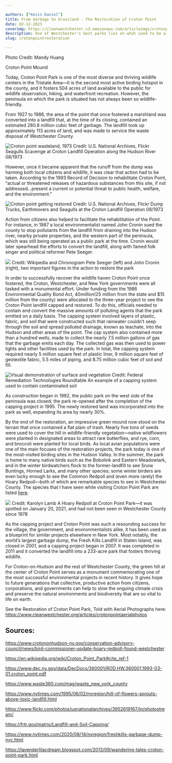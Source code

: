 ```yaml
---

authors: ["Kevin Daniel"]
title: From Garbage to Grassland - The Restoration of Croton Point
date: 02-12-2023
coverimg: https://cleanwestchester.s3.amazonaws.com/articleimgs/crotonpointrestoration-6.jpg
description: One of Westchester's best parks lies on what used to be a landfill. Here's how the transition was made.
slug: crotonpointrestoration

---
```


Photo Credit: Mandy Huang

Croton Point Mound

Today, Croton Point Park is one of the most diverse and thriving wildlife centers in the Tristate Area—it is the second most active birding hotspot in the county, and it fosters 504 acres of land available to the public for wildlife observation, hiking, and waterfront recreation. However, the peninsula on which the park is situated has not always been so wildlife-friendly.

From 1927 to 1986, the area of the point that once fostered a marshland was converted into a landfill that, at the time of its closing, contained an estimated 280.8 million cubic feet of garbage. The landfill took up approximately 113 acres of land, and was made to service the waste disposal of Westchester County.

![Croton point wasteland, 1973](https://cleanwestchester.s3.amazonaws.com/articleimgs/crotonpointrestoration-5.jpg)
Credit: U.S. National Archives, Flickr
Seagulls Scavenge at Croton Landfill Operation along the Hudson River 08/1973

However, once it became apparent that the runoff from the dump was harming both local citizens and wildlife, it was clear that action had to be taken. According to the 1993 Record of Decision to rehabilitate Croton Point, “actual or threatened releases of hazardous substances from this site, if not addressed…present a current or potential threat to public health, welfare, and the environment.”

![Croton point getting restored](https://cleanwestchester.s3.amazonaws.com/articleimgs/crotonpointrestoration-4.jpg)
Credit: U.S. National Archives, Flickr
Dump Trucks, Earthmovers and Seagulls at the Croton Landfill Operation 08/1973

Action from citizens also helped to facilitate the rehabilitation of the Point. For instance, in 1987 a local environmentalist named John Cronin sued the county to stop pollutants from the landfill from draining into the Hudson river, nearby private properties, and the western part of the peninsula, which was still being operated as a public park at the time. Cronin would later spearhead the efforts to convert the landfill, along with famed folk singer and political reformer Pete Seeger.


![](https://cleanwestchester.s3.amazonaws.com/articleimgs/crotonpointrestoration-3.jpg)
Credit: Wikipedia and Chronogram
Pete Seeger (left) and John Cronin (right), two important figures in the action to restore the park

In order to successfully recover the wildlife haven Croton Point once fostered, the Croton, Westchester, and New York governments were all tasked with a monumental effort. Under funding from the 1986 Environmental Quality Bond Act, $40 million ($25 million from the state and $15 million from the county) were allocated to the three-year project to see the Croton Point landfill capped and restored. To do this, officials needed to contain and convert the massive amounts of polluting agents that the park emitted on a daily basis. The capping system involved layers of plastic, fabric, and soil that were constructed such that rainwater couldn’t seep through the soil and spread polluted drainage, known as leachate, into the Hudson and other areas of the point. The cap system also contained more than a hundred wells, made to collect the nearly 7.5 million gallons of gas that the garbage emits each day. The collected gas was then used to power lights and other facilities used by the park. In total, the capping system required nearly 5 million square feet of plastic liner, 9 million square feet of geotextile fabric, 5.5 miles of piping, and 8.75 million cubic feet of soil and fill.


![Visual demonstration of surface and vegetation](https://cleanwestchester.s3.amazonaws.com/articleimgs/crotonpointrestoration-2.jpg)
Credit: Federal Remediation Technologies Roundtable
An example of a capping system used to contain contaminated soil

As construction began in 1992, the public park on the west side of the peninsula was closed; the park re-opened after the completion of the capping project in 1995. The newly restored land was incorporated into the park as well, expanding its area by nearly 30%.

By the end of the restoration, an impressive green mound now stood on the terrain that once contained a flat plain of trash. Nearly five tons of seeds were used to cover the hill in wildlife-friendly vegetation—native wildflowers were planted in designated areas to attract rare butterflies, and rye, corn, and broccoli were planted for local birds. As local avian populations were one of the main focuses of the restoration projects, the park today is one of the most-visited birding sites in the Hudson Valley. In the summer, the park is home to many native birds such as the Bobolink and Eastern Meadowlark, and in the winter birdwatchers flock to the former-landfill to see Snow Buntings, Horned Larks, and many other species; some winter birders are even lucky enough to see the Common Redpoll and (even more rarely) the Hoary Redpoll—both of which are remarkable species to see in Westchester County. The species that I have seen while visiting Croton Point Park are listed [here](https://drive.google.com/file/d/1gaIfPoV6yNmX01K2WiNlSOOlLhqL-LAR/view).

![](https://cleanwestchester.s3.amazonaws.com/articleimgs/crotonpointrestoration-1.jpg)
Credit: Karolyn Lamb
A Hoary Redpoll at Croton Point Park—it was spotted on January 20, 2021, and had not been seen in Westchester County since 1978

As the capping project and Croton Point was such a resounding success for the village, the government, and environmentalists alike, it has been used as a blueprint for similar projects elsewhere in New York. Most notably, the world’s largest garbage dump, the Fresh Kills Landfill in Staten Island, was closed in 2001, and a capping project began in 2007. It was completed in 2011 and it converted the landfill into a 233-acre park that fosters thriving wildlife.

For Croton-on-Hudson and the rest of Westchester County, the green hill at the center of Croton Point serves as a monument commemorating one of the most successful environmental projects in recent history. It gives hope to future generations that collective, productive action from citizens, corporations, and governments can help to slow the ongoing climate crisis and preserve the natural environments and biodiversity that are so vital to life on earth.

See the Restoration of Croton Point Park, Told with Aerial Photographs here: https://www.cleanwestchester.org/articles/crotonpointaerialphotos

## Sources:

https://www.crotononhudson-ny.gov/conservation-advisory-council/news/bird-commissioner-update-hoary-redpoll-found-westchester

https://en.wikipedia.org/wiki/Croton_Point_Park#cite_ref-1

https://www.dec.ny.gov/data/DecDocs/360001/ROD.HW.360001.1993-03-01.croton_point.pdf

https://www.waste360.com/mag/waste_new_york_county

https://www.nytimes.com/1995/06/02/nyregion/hill-of-flowers-sprouts-above-toxic-landfill.html

https://www.flickr.com/photos/usnationalarchives/3952619167/in/photostream/

https://frtr.gov/matrix/Landfill-and-Soil-Capping/

https://www.nytimes.com/2020/08/14/nyregion/freshkills-garbage-dump-nyc.html

https://lavenderlilacdream.blogspot.com/2013/09/wandering-tales-croton-point-park.html

